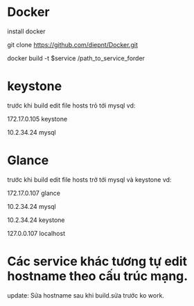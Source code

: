 Docker
=======
install docker

git clone https://github.com/diepnt/Docker.git

docker build -t $service /path_to_service_forder

keystone
=======
trước khi build edit file hosts trỏ tới mysql vd:

172.17.0.105           keystone

10.2.34.24             mysql


Glance
====
trước khi build edit file hosts trở tới mysql và keystone vd:

172.17.0.107          glance

10.2.34.24            mysql

10.2.34.24            keystone

127.0.0.107           localhost

Các service khác tương tự edit hostname theo cấu trúc mạng.
====

update: Sửa hostname sau khi build.sửa trước ko work.



